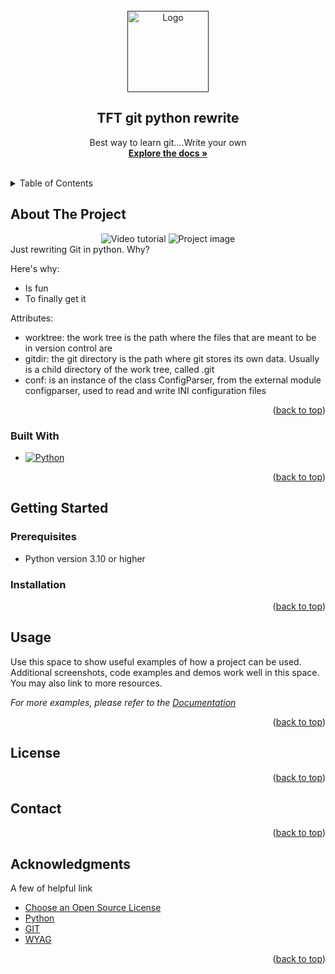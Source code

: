
<!-- PROJECT LOGO -->
<br />
<div align="center">
  <a href="">
      <img src="INSERT Logo" alt="Logo" width="130" height="130">
   </a>
  <h2 align="center"> TFT git python rewrite</h2>

  <p align="center">
    Best way to learn git....Write your own 
    <br />
    <a href="https://wyag.thb.lt/#intro"><strong>Explore the docs »</strong></a>
    <br />
    <br />
  </p>
</div>



<!-- TABLE OF CONTENTS -->
<details>
  <summary>Table of Contents</summary>
  <ol>
    <li>
      <a href="#about-the-project">About The Project</a>
      <ul>
        <li><a href="#built-with">Built With</a></li>
      </ul>
    </li>
    <li>
      <a href="#getting-started">Getting Started</a>
      <ul>
        <li><a href="#prerequisites">Prerequisites</a></li>
        <li><a href="#installation">Installation</a></li>
      </ul>
    </li>
    <li><a href="#usage">Usage</a></li>
    <li><a href="#license">License</a></li>
    <li><a href="#contact">Contact</a></li>
    <li><a href="#acknowledgments">Acknowledgments</a></li>
  </ol>
</details>



<!-- ABOUT THE PROJECT -->
## About The Project
<div align="center">
  <img src=" " alt="Video tutorial" > <!-- IMAGE 1 OR VIDEO TUTORIAL-->
  <img src="" alt="Project image"  > <!-- IMAGE 2 -->
</div>
Just rewriting Git in python. Why?

Here's why:
* Is fun
* To finally get it

Attributes:
   * worktree: the work tree is the path where the files that are meant to be in version control are
   * gitdir: the git directory is the path where git stores its own data. Usually is a child directory of the work tree, called .git
   * conf: is an instance of the class ConfigParser, from the external module configparser, used to read and write INI configuration files
  


<p align="right">(<a href="#readme-top">back to top</a>)</p>



### Built With

* [![Python][Python]][Python-url]

<p align="right">(<a href="#readme-top">back to top</a>)</p>

<!-- GETTING STARTED -->
## Getting Started


### Prerequisites

  * Python version 3.10 or higher

### Installation


<p align="right">(<a href="#readme-top">back to top</a>)</p>



<!-- USAGE EXAMPLES -->
## Usage

Use this space to show useful examples of how a project can be used. Additional screenshots, code examples and demos work well in this space. You may also link to more resources.

_For more examples, please refer to the [Documentation](https://wyag.thb.lt/)_

<p align="right">(<a href="#readme-top">back to top</a>)</p>




<!-- LICENSE -->
## License



<p align="right">(<a href="#readme-top">back to top</a>)</p>



<!-- CONTACT -->
## Contact



<p align="right">(<a href="#readme-top">back to top</a>)</p>



<!-- ACKNOWLEDGMENTS -->
## Acknowledgments

A few of helpful link 

* [Choose an Open Source License](https://choosealicense.com)
* [Python](https://www.python.org/)
* [GIT](https://git-scm.com/doc)
* [WYAG](https://wyag.thb.lt/)



<p align="right">(<a href="#readme-top">back to top</a>)</p>



<!-- MARKDOWN LINKS -->

[Python]: https://img.shields.io/badge/python-3670A0?style=for-the-badge&logo=python&logoColor=ffdd54
[Python-url]: https://www.python.org/

